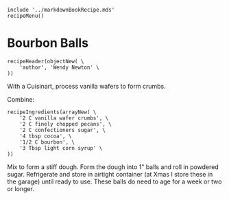 ~~~ markdown-script
include '../markdownBookRecipe.mds'
recipeMenu()
~~~

# Bourbon Balls

~~~ markdown-script
recipeHeader(objectNew( \
    'author', 'Wendy Newton' \
))
~~~

With a Cuisinart, process vanilla wafers to form crumbs.

Combine:

~~~ markdown-script
recipeIngredients(arrayNew( \
    '2 C vanilla wafer crumbs', \
    '2 C finely chopped pecans', \
    '2 C confectioners sugar', \
    '4 tbsp cocoa', \
    '1/2 C bourbon', \
    '3 Tbsp light corn syrup' \
))
~~~

Mix to form a stiff dough. Form the dough into 1" balls and roll in powdered sugar. Refrigerate and
store in airtight container (at Xmas I store these in the garage) until ready to use. These balls do
need to age for a week or two or longer.
